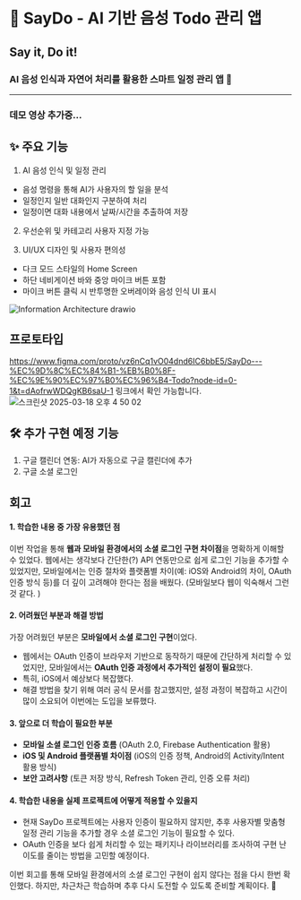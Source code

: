 # 📌 SayDo - AI 기반 음성 Todo 관리 앱
## Say it, Do it!
### AI 음성 인식과 자연어 처리를 활용한 스마트 일정 관리 앱 🚀
-------

### 데모 영상 추가중...

## ✨ 주요 기능

1. AI 음성 인식 및 일정 관리
- 음성 명령을 통해 AI가 사용자의 할 일을 분석
- 일정인지 일반 대화인지 구분하여 처리
- 일정이면 대화 내용에서 날짜/시간을 추출하여 저장

2. 우선순위 및 카테고리 사용자 지정 가능
  
3. UI/UX 디자인 및 사용자 편의성
- 다크 모드 스타일의 Home Screen
- 하단 네비게이션 바와 중앙 마이크 버튼 포함
- 마이크 버튼 클릭 시 반투명한 오버레이와 음성 인식 UI 표시

![Information Architecture drawio](https://github.com/user-attachments/assets/89a62502-2d06-4226-9108-3cc13827e6a5)


## 프로토타입
https://www.figma.com/proto/vz6nCq1vO04dnd6IC6bbE5/SayDo---%EC%9D%8C%EC%84%B1-%EB%B0%8F-%EC%9E%90%EC%97%B0%EC%96%B4-Todo?node-id=0-1&t=dAofrwWDQgKB6saU-1
링크에서 확인 가능합니다.
![스크린샷 2025-03-18 오후 4 50 02](https://github.com/user-attachments/assets/9fb6ebb5-2698-42f1-ac80-79116ac61f47)

## 🛠 추가 구현 예정 기능
1. 구글 캘린더 연동: AI가 자동으로 구글 캘린더에 추가
2. 구글 소셜 로그인

## 회고
#### 1. 학습한 내용 중 가장 유용했던 점  
이번 작업을 통해 **웹과 모바일 환경에서의 소셜 로그인 구현 차이점**을 명확하게 이해할 수 있었다. 
웹에서는 생각보다 간단한(?) API 연동만으로 쉽게 로그인 기능을 추가할 수 있었지만, 
모바일에서는 인증 절차와 플랫폼별 차이(예: iOS와 Android의 차이, OAuth 인증 방식 등)를 더 깊이 고려해야 한다는 점을 배웠다. (모바일보다 웹이 익숙해서 그런 것 같다. )

#### 2. 어려웠던 부분과 해결 방법  
가장 어려웠던 부분은 **모바일에서 소셜 로그인 구현**이었다.  
- 웹에서는 OAuth 인증이 브라우저 기반으로 동작하기 때문에 간단하게 처리할 수 있었지만, 모바일에서는 **OAuth 인증 과정에서 추가적인 설정이 필요**했다.  
- 특히, iOS에서 예상보다 복잡했다.  
- 해결 방법을 찾기 위해 여러 공식 문서를 참고했지만, 설정 과정이 복잡하고 시간이 많이 소요되어 이번에는 도입을 보류했다.  

#### 3. 앞으로 더 학습이 필요한 부분  
- **모바일 소셜 로그인 인증 흐름** (OAuth 2.0, Firebase Authentication 활용)  
- **iOS 및 Android 플랫폼별 차이점** (iOS의 인증 정책, Android의 Activity/Intent 활용 방식)  
- **보안 고려사항** (토큰 저장 방식, Refresh Token 관리, 인증 오류 처리) 

#### 4. 학습한 내용을 실제 프로젝트에 어떻게 적용할 수 있을지  
- 현재 SayDo 프로젝트에는 사용자 인증이 필요하지 않지만, 추후 사용자별 맞춤형 일정 관리 기능을 추가할 경우 소셜 로그인 기능이 필요할 수 있다.  
- OAuth 인증을 보다 쉽게 처리할 수 있는 패키지나 라이브러리를 조사하여 구현 난이도를 줄이는 방법을 고민할 예정이다.  

이번 회고를 통해 모바일 환경에서의 소셜 로그인 구현이 쉽지 않다는 점을 다시 한번 확인했다. 하지만, 차근차근 학습하며 추후 다시 도전할 수 있도록 준비할 계획이다. 🚀
